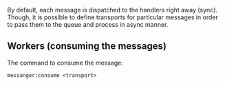 
By default, each message is dispatched to the handlers right away (sync). Though, it is possible to define transports for particular messages in order to pass them to the queue and process in async manner.


## Workers (consuming the messages)

The command to consume the message:

`messanger:consume <transport>`


